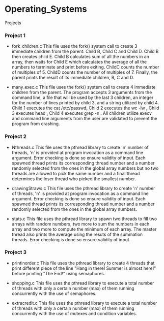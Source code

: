 # Operating_Systems

Projects 

### Project 1
* fork_children.c
This file uses the fork() system call to create 3 immediate children from the parent: Child B, Child C and Child D. Child B then creates child E. Child B calculates sum of all the numbers in an array, then waits for Child E which calculates the average of all the numbers to terminate and print before exiting. ChildC counts the number of multiples of 5. ChildD counts the number of multiples of 7. Finally, the parent prints the result of its immediate children, B, C and D.

* many_exec.c
This file uses the fork() system call to create 4 immediate children from the parent.  The program accepts 3 arguments from the command line, a file that will be used by the last 3 children, an integer for the number of lines printed by child 3, and a string utilized by child 4. Child 1 executes the cat /etc/passwd, Child 2 executes the wc -lw <file>, Child 3 executes head <number> <file>, Child 4 executes grep -n <keyword>. All children utilize execv and command line arguments from the user are validated to prevent the program from crashing. 
  
### Project 2
* Nthreads.c
This file uses the pthread library to create 'n' number of threads, 'n' is provided at program invocation as a command line argument.  Error checking is done so ensure validity of input.  Each spawned thread prints its corresponding thread number and a number randomly selected from the ones in the global array numbers but no two threads are allowed to pick the same number and a final thread determines the loser thread who picked the smallest number.

* drawingStraws.c
This file uses the pthread library to create 'n' number of threads, 'n' is provided at program invocation as a command line argument.  Error checking is done so ensure validity of input.  Each spawned thread prints its corresponding thread number and a number randomly selected from the ones in the global array numbers.

* stats.c
This file uses the pthread library to spawn two threads to fill two arrays with random numbers, two more to sum the numbers in each array and two more to compute the minimum of each array. The master thread also prints the average using the resuts of the summation threads. Error checking is done so ensure validity of input.

### Project 3
* printinorder.c
This file uses the pthread library to create 4 threads that print different piece of the line "Hang in there! Summer is almost here!" before printing "The End!" using semaphores.

* shopping.c
This file uses the pthread library to execute a total number of threads with only a certain number (max) of them running concurrently with the use of semaphores.

* extracredit.c
This file uses the pthread library to execute a total number of threads with only a certain number (max) of them running concurrently with the use of mutexes and condition variables. 
